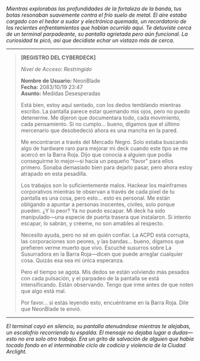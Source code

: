 _Mientras explorabas las profundidades de la fortaleza de la banda, tus botas resonaban suavemente contra el frío suelo de metal. El aire estaba cargado con el hedor a sudor y electrónica quemada, un recordatorio de los recientes enfrentamientos que habían ocurrido aquí. Te detuviste cerca de un terminal parpadeante, su pantalla agrietada pero aún funcional. La curiosidad te picó, así que decidiste echar un vistazo más de cerca._

---

> **[REGISTRO DEL CYBERDECK]**
>
> _Nivel de Acceso: Restringido_
>
> **Nombre de Usuario:** NeonBlade  
> **Fecha:** 2083/10/19 23:47  
> **Asunto:** Medidas Desesperadas
>
> Está bien, estoy aquí sentado, con los dedos temblando mientras escribo. La pantalla parece estar quemando mis ojos, pero no puedo detenerme. Me dijeron que documentara todo, cada movimiento, cada pensamiento. Si no cumplo... bueno, digamos que el último mercenario que desobedeció ahora es una mancha en la pared.
>
> Me encontraron a través del Mercado Negro. Solo estaba buscando algo de hardware raro para mejorar mi deck cuando este tipo se me acercó en la Barra Roja. Dijo que conocía a alguien que podía conseguirme lo mejor—si hacía un pequeño "favor" para ellos primero. Sonaba demasiado bien para dejarlo pasar, pero ahora estoy atrapado en esta pesadilla.
>
> Los trabajos son lo suficientemente malos. Hackear los mainframes corporativos mientras te observan a través de cada píxel de tu pantalla es una cosa, pero esto... esto es personal. Me están obligando a apuntar a personas inocentes, civiles, solo porque pueden. ¿Y lo peor? Ya no puedo escapar. Mi deck ha sido manipulado—una especie de puerta trasera que instalaron. Si intento escapar, lo sabrán, y créeme, no son amables al respecto.
>
> Necesito ayuda, pero no sé en quién confiar. La ACPD está corrupta, las corporaciones son peores, y las bandas... bueno, digamos que prefieren verme muerto que vivo. Escuché susurros sobre La Susurradora en la Barra Roja—dicen que puede arreglar cualquier cosa. Quizás esa sea mi única esperanza.
>
> Pero el tiempo se agota. Mis dedos se están volviendo más pesados con cada pulsación, y el parpadeo de la pantalla se está intensificando. Están observando. Tengo que irme antes de que noten que algo está mal.
>
> Por favor... si estás leyendo esto, encuéntrame en la Barra Roja. Dile que NeonBlade te envió.

---

_El terminal cayó en silencio, su pantalla atenuándose mientras te alejabas, un escalofrío recorriendo tu espalda. El mensaje no dejaba lugar a dudas—esto no era solo otro trabajo. Era un grito de salvación de alguien que había tocado fondo en el interminable ciclo de codicia y violencia de la Ciudad Arclight._
